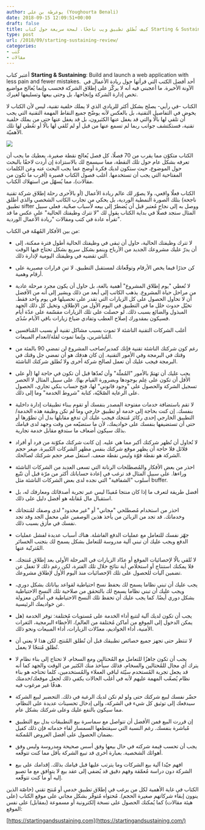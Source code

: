 ```yaml
---
author: يوغرطة بن علي (Youghourta Benali)
date: 2018-09-15 12:09:51+00:00
draft: false
title: كيف تُطلق تطبيق ويب ناجحًا، لمحة سريعة حول كتاب Starting & Sustaining
type: post
url: /2018/09/starting-sustaining-review/
categories:
- كُتب
- مقالات
---
```


أعتبر كتاب **Starting & Sustaining**: Build and launch a web application with less pain and fewer mistakes.  أحد أفضل الكتب التي قرأتها حول ريادة الأعمال في الآونة الأخيرة. ما أعجبني فيه أنه لا يركّز على إطلاق الشركة فحسب وإنما يُعالج مواضيع تخص إدارة الشركة وإنجاحها، بل وحتى بيعها وتسليمها لغيرك.




الكتاب -في رأيي- يصلح بشكل أكثر للريادي الذي لا يملك خلفية تقنية، ليس لأن الكتاب لا يخوض في التفاصيل التقنية، بل بالعكس لأنه يوضّح جميع النقاط المهمة التقنية التي يجب أن تلقي لها بالًا والتي قد يغفل عنها الكثيرون، بل قد يغفل عنها حتى من يملك خلفية تقنية، فستكتشف جوانب ربما لم تسمع عنها من قبل أو لم تُلقي لها بالًا أو تعُطي لها تلك الأهميّة.




[![](http://www.it-scoop.com/wp-content/uploads/2018/09/Starting-Sustaining.jpg)
](http://www.it-scoop.com/2018/09/starting-sustaining-review/starting-sustaining/)




الكتاب متكوّن مما يقرب من 70 فصلًا، كل فصل يُعالج نقطة صغيرة، يعطيك ما يجب أن تعرفه بشكل عام حول تلك النقطة، مما سيسمح لك بالاستزادة إن أردت لاحقًا بالبحث حول الموضوع، حيث ستكون لديك فكرة أوضح عما يجب البحث عنه وعن الكلمات المفتاحية التي يجب أن تستخدمها. أغلب فصول الكتاب قصيرة (أقرب ما تكون من مقالات)، مما يُسهّل من استهلاك الكتاب.




الكتاب فعلًا واقعي، ولا يصوّر لك عالم ريادة الأعمال (أو بالأحرى رحلة إطلاق شركة تقنية ناجحة) بتلك الصورة النمطية الوردية، بل يحكي من تجارب الكاتب الشخصي والذي أطلق تطبيق sifter ووصل به إلى نجاح مُعتبر قبل أن يُضطرّ إلى بيعه لأسباب صحّية. فعلى سبيل المثال ستجد فصلًا في بداية الكتاب يقول لك "لا تترك وظيفتك الحالية" على عكس ما قد تقرأه عادة في كتب ومقالات "ريادة الأعمال الوردية".




من بين الأفكار المُهمّة في الكتاب:




- لا تترك وظيفتك الحالية، حاول أن تبقى في وظيفتك الحالية أطول فترة ممكنة، إلى أن يدرّ عليك مشروعك الجديد من الأرباح وينمو بشكل سريع بشكل تحتاج فيها الوقت التي تقضيه في وظيفتك اليومية لإدارة ذلك.




- كن حذرًا فيما يخص الأرقام وتوقّعاتك لمستقبل التطبيق. لا تبنِ قرارات مصيرية على أرقام وهمية.




- لا تُعطي "يوم إطلاق المشروع" أهمية بالغة، بل حاول أن يكون مجرد مرحلة عادية من مراحل حياة المشروع. يذهب الكاتب إلى أبعد من ذلك ويشير إلى أنه من الأفضل أن لا تحاول الحصول على كل الزيارات التي تقدر على تحصيلها في يوم واحد فقط. تخيّل حدوث خلل ما في التطبيق في اليوم الأول من الإطلاق، وتخيل كل ذلك الجهد المبذول والضائع بسبب ذلك. لو حصلت على تلك الزيارات مقسّمة على عدّة أيام فسيكون بمقدورك إصلاح العطب وتفادي ضياع زيارات باقي الأيام سُدًى.




- أغلب الشركات التقنية الناشئة لا تموت بسبب مشاكل تقنية أو بسبب المُنافسين المُباشرين، وإنما تموت لقلة/انعدام المبيعات.




- رغم كون شركتك الناشئة تقنية فإنك كمدير/صاحب المشروع لن تمضي 90 بالمئة من وقتك في البرمجة وفي الأمور التقنية. إن كان هدفك هو أن تمضي جل وقتك في البرمجة فيجب عليك أن تعمل لصالح شركة أخرى ولا تُطلق شركتك الناشئة.




- يجب عليك أن تهتمّ بالأمور "المُملّة" وأن تُعدّها قبل أن تكون في حاجة لها (أو على الأقل أن تكون على عِلم بوجودها وبضرورة القيام بها). على سبيل المثال لا الحصر تسجيل الشركة والحصول على "وجود قانوني" لها، فتح حساب بنكي تجاري، الحصول على الرعاية الصّحّيّة، كتابة "شروط الخدمة" وما إلى ذلك.




- لا تقم باستضافة خدمات مفتوحة المصدر بنفسك أو تقوم ببناء تطبيقات إدارة داخلية بنفسك. إن كنت بحاجة إلى خدمة أو تطبيق خارجي وما لم تكن وظيفة هذه الخدمة/التطبيق الخارجي إحدى ركائز مُنتجك فيجب عليك أن تدفع مقابلها بدل أن تطوّرها أو حتى أن تستضيفها بنفسك على خواديمك، لأن ما ستضيّعه من وقت وجهد لدى قيامك بذلك سيكون أضعاف ما ستدفع مقابل خدمة تجارية.




- لا تُحاول أن تُظهر شركتك أكبر مما هي عليه. إن كانت شركتك مكوّنة من فرد أو أفراد قلائل فلا حاجة أن يظهر موقع شركتك بنفس مظهر الشركات الكبيرة. صِغر حجم الشركة هو نقطة قوّة وليس نقطة ضعف. استغل صغر حجم شركتك لصالحك.




- احذر من بعض الأفكار والمُصطلحات الرنانة التي تسعى العديد من الشركات الناشئة وراءها. على سبيل المثال قد ترغب في إعادة حساباتك أكثر من مرّة قبل أن تتّبع أسلوب "الشفافية" التي نجده لدى بعض الشركات الناشئة مثل buffer.




- أفضل طريقة لتعرف ما إذا كان منتجا مُفيدًا ليس عبر تجربة أصدقائك ومعارفك له، بل استقبال مال مُقابله هو أفضل دليل على ذلك.




- احذر من استخدام مُصطلحي "مجاني" أو "غير محدود" لدى وصفك لمُنتجاتك وخدماتك. قد تجد من الزبائن من يأخذ هذين الوصفين على محمل الجد وقد تجد نفسك في مأزق بسبب ذلك.




- جهّز نفسك للتعامل مع عمليات الدفع الفاشلة. هناك أسباب عديدة لفشل عمليات الدفع ويجب عليك أن تبني آلية مدروسة للتعامل بشكل يسمح لك بتجنب الخسائر المُترتّبة عنها.




- لا تُلقي بالًا لإحصائيات الموقع أو عدّاد الزيارات في المرحلة الأولى بعد إطلاق مُنتجك. فلا يمكنك استنتاج أو استخلاص أية نتائج خلال تلك الفترة، لكن رغم ذلك لا تغفل عن تضمين آليات للحصول على تلك الإحصائيات منذ اليوم الأول لإطلاق مشروعك.




- يجب عليك أن تبني نظاما يسمح لك بحفظ نسخ احتياطية لقواعد بياناتك بشكل دوري، ويجب عليك أن تبني نظاما يسمح لك بالتحقق من صلاحية تلك النسخ الاحتياطية بشكل دوري أيضًا. كما يجب عليك أن تحفظ تلك النسخ الاحتياطية في أماكن معزولة عن خواديمك الرئيسية.




- يجب أن تكون لديك آلية لتتبع أداء الخدمة على مُستويات مُختلفة: توفر الخدمة (هل يمكن الدخول إلى الموقع من أماكن مُختلفة من العالم)، الأخطاء البرمجية، الثغرات الأمنية، أداء الخواديم، معدّلات الزيارات، أداء المبيعات ونحو ذلك.




- لا تنتظر حتى تجهز جميع خصائص تطبيقك قبل أن تُطلق المُنتج. لكن هذا لا يعني أن تُطلق مُنتجًا لا يعمل.




- يجب أن تكون جاهزًا للتعامل مع المُحتالين ومع السخام. لا تحتاج إلى بناء نظام لا يترك أي مجال للمُحتالين والسخام، فذلك سيأخذ منك الكثير من الوقت والجهد كما أنه قد يجعل تجربة المُستخدم سيّئة لباقي العملاء والمُستخدمين، كلما تحتاجه هو بناء نظام يُصعّب المهمة عليهم لأنه في أغلب الحالات يكفي ذلك لجعل موقعك/خدمتك هدفًا غير مرغوب فيه.




- حضّر نفسك لبيع شركتك حتى ولو لم تكن لديك الرغبة في ذلك. التحضير لبيع الشركة سيدفعك إلى توثيق كل شيء في الشركة، وإلى إدخال تحسينات عديدة على النظام، مما سيكون بالنفع عليك وعلى شركتك بشكل عام.




- إن قررت البيع فمن الأفضل أن تتواصل مع سماسرة بيع التطبيقات بدل بيع التطبيق مُباشرة بنفسك. رغم النسبة التي سيقتطعها السمسار لقاء خدماته فإن ذلك كفيل بضمان الحصول على أفضل العروض المُمكنة.




- يجب أن تحسب قيمة شركته في حال بيعها وفق أسس صحيحة ومدروسة وليس وفق أهوائك الشخصية. بعبارة أخرى قد تبيع الشركة بأقل مما كنت تتوقّعه.




- افهم جيّدا آلية بيع الشركات وما يترتب عليها قبل قيامك بذلك. إقدامك على بيع الشركة دون دراسة مُعمّقة وفهم دقيق قد يُضفي إلى عقد بيع لا يتوافق مع ما تصبو إليه أو ما كنت تتوقّعه.




الكتاب في غاية الأهمية لكل من يرغب في إطلاق تطبيق خدمي أو مُنتج تقني (خاصّة الذين ينوون إبقاء شركاتهم صغيرة الحجم). مُحتواه مُتوفّر بشكل مجاني على موقع الكتاب (على هيئة مقالات) كما يُمكنك الحصول على نسخة إلكترونية أو مسموعة (بمقابل) على نفس الموقع:




[https://startingandsustaining.com](https://startingandsustaining.com/)
